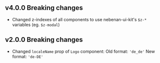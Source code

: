 ## v4.0.0 Breaking changes

- Changed z-indexes of all components to use nebenan-ui-kit's `$z-*` variables (eg. `$z-modal`)

## v2.0.0 Breaking changes

- Changed `localeName` prop of `Logo` component:
  Old format: `'de_de'`
  New format: `'de-DE'`
